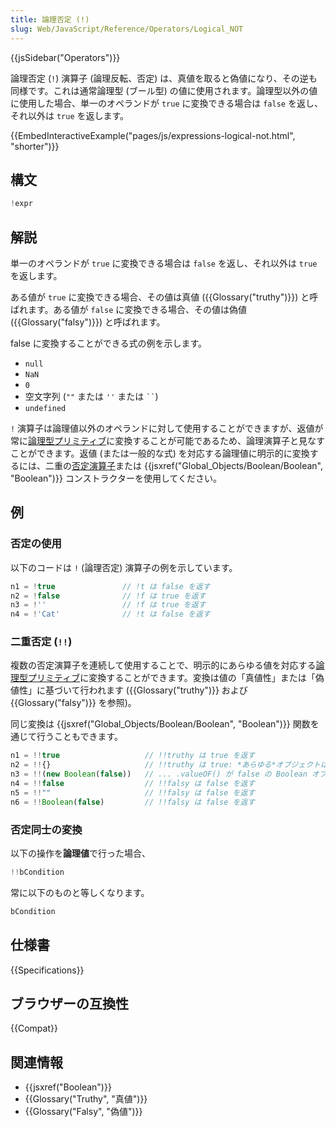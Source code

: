 ```yaml
---
title: 論理否定 (!)
slug: Web/JavaScript/Reference/Operators/Logical_NOT
---
```


{{jsSidebar("Operators")}}

論理否定 (`!`) 演算子 (論理反転、否定) は、真値を取ると偽値になり、その逆も同様です。これは通常論理型 (ブール型) の値に使用されます。論理型以外の値に使用した場合、単一のオペランドが `true` に変換できる場合は `false` を返し、それ以外は `true` を返します。

{{EmbedInteractiveExample("pages/js/expressions-logical-not.html", "shorter")}}

## 構文

```js
!expr
```

## 解説

単一のオペランドが `true` に変換できる場合は `false` を返し、それ以外は `true` を返します。

ある値が `true` に変換できる場合、その値は真値 ({{Glossary("truthy")}}) と呼ばれます。ある値が `false` に変換できる場合、その値は偽値 ({{Glossary("falsy")}}) と呼ばれます。

false に変換することができる式の例を示します。

- `null`
- `NaN`
- `0`
- 空文字列 (`""` または `''` または ` `` `)
- `undefined`

`!` 演算子は論理値以外のオペランドに対して使用することができますが、返値が常に[論理型プリミティブ](/ja/docs/Web/JavaScript/Data_structures#論理型_boolean)に変換することが可能であるため、論理演算子と見なすことができます。返値 (または一般的な式) を対応する論理値に明示的に変換するには、二重の[否定演算子](/ja/docs/Web/JavaScript/Reference/Operators/Logical_NOT)または {{jsxref("Global_Objects/Boolean/Boolean", "Boolean")}} コンストラクターを使用してください。

## 例

### 否定の使用

以下のコードは `!` (論理否定) 演算子の例を示しています。

```js
n1 = !true               // !t は false を返す
n2 = !false              // !f は true を返す
n3 = !''                 // !f は true を返す
n4 = !'Cat'              // !t は false を返す
```

### 二重否定 (`!!`)

複数の否定演算子を連続して使用することで、明示的にあらゆる値を対応する[論理型プリミティブ](/ja/docs/Web/JavaScript/Data_structures#論理型_boolean)に変換することができます。変換は値の「真値性」または「偽値性」に基づいて行われます ({{Glossary("truthy")}} および {{Glossary("falsy")}} を参照)。

同じ変換は {{jsxref("Global_Objects/Boolean/Boolean", "Boolean")}} 関数を通じて行うこともできます。

```js
n1 = !!true                   // !!truthy は true を返す
n2 = !!{}                     // !!truthy は true: *あらゆる*オブジェクトは真値になります...
n3 = !!(new Boolean(false))   // ... .valueOF() が false の Boolean オブジェクトであっても
n4 = !!false                  // !!falsy は false を返す
n5 = !!""                     // !!falsy は false を返す
n6 = !!Boolean(false)         // !!falsy は false を返す
```

### 否定同士の変換

以下の操作を**論理値**で行った場合、

```js
!!bCondition
```

常に以下のものと等しくなります。

```js
bCondition
```

## 仕様書

{{Specifications}}

## ブラウザーの互換性

{{Compat}}

## 関連情報

- {{jsxref("Boolean")}}
- {{Glossary("Truthy", "真値")}}
- {{Glossary("Falsy", "偽値")}}
